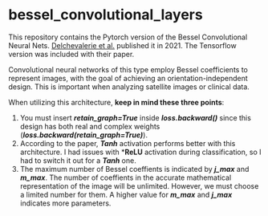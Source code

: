 # bessel_convolutional_layers
  
This repository contains the Pytorch version of the Bessel Convolutional Neural Nets. [Delchevalerie et al.](https://proceedings.neurips.cc/paper/2021/hash/f18224a1adfb7b3dbff668c9b655a35a-Abstract.html) published it in 2021. The Tensorflow version was included with their paper.

Convolutional neural networks of this type employ Bessel coefficients to represent images, with the goal of achieving an orientation-independent design. This is important when analyzing satellite images or clinical data. 

When utilizing this architecture, **keep in mind these three points**: 

1. You must insert ***retain_graph=True*** inside ***loss.backward()***  since this design has both real and complex weights (***loss.backward(retain_graph=True)***).
2. According to the paper, ***Tanh*** activation performs better with this architecture.  I had issues with ***ReLU** activation during classification, so I had to switch it out for a ***Tanh*** one.
3. The maximum number of Bessel coeffients is indicated by ***j_max*** and ***m_max***. The number of coeffients in the accurate mathematical representation of the image will be unlimited. However, we must choose a limited number for them. A higher value for ***m_max*** and ***j_max*** indicates more parameters.

 
